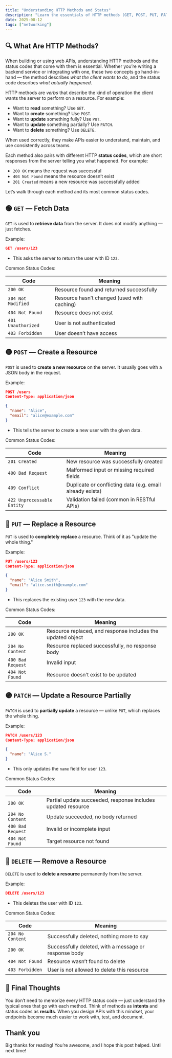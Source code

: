 ```yaml
---
title: "Understanding HTTP Methods and Status"
description: "Learn the essentials of HTTP methods (GET, POST, PUT, PATCH, DELETE) and common status codes to build clear, effective APIs."
date: 2025-08-12
tags: ["networking"]
---
```


## 🔍 What Are HTTP Methods?

When building or using web APIs, understanding HTTP methods and the status codes that come with them is essential. Whether you’re writing a backend service or integrating with one, these two concepts go hand-in-hand — the method describes *what the client wants to do*, and the status code describes *what actually happened*.

HTTP methods are *verbs* that describe the kind of operation the client wants the server to perform on a resource. For example:

- Want to **read** something? Use `GET`.
- Want to **create** something? Use `POST`.
- Want to **update** something fully? Use `PUT`.
- Want to **update** something partially? Use `PATCH`.
- Want to **delete** something? Use `DELETE`.

When used correctly, they make APIs easier to understand, maintain, and use consistently across teams.

Each method also pairs with different HTTP **status codes**, which are short responses from the server telling you what happened. For example:

- `200 OK` means the request was successful
- `404 Not Found` means the resource doesn’t exist
- `201 Created` means a new resource was successfully added

Let’s walk through each method and its most common status codes.

## 🟢 `GET` — Fetch Data

`GET` is used to **retrieve data** from the server. It does not modify anything — just fetches.

Example:

``` json
GET /users/123
```

- This asks the server to return the user with ID `123`.

Common Status Codes:

| Code | Meaning |
|------|---------|
| `200 OK` | Resource found and returned successfully |
| `304 Not Modified` | Resource hasn’t changed (used with caching) |
| `404 Not Found` | Resource does not exist |
| `401 Unauthorized` | User is not authenticated |
| `403 Forbidden` | User doesn’t have access |

## 🟡 `POST` — Create a Resource

`POST` is used to **create a new resource** on the server. It usually goes with a JSON body in the request.

Example:

```json
POST /users
Content-Type: application/json

{
  "name": "Alice",
  "email": "alice@example.com"
}
```

- This tells the server to create a new user with the given data.

Common Status Codes:

| Code | Meaning |
|------|---------|
| `201 Created` | New resource was successfully created |
| `400 Bad Request` | Malformed input or missing required fields |
| `409 Conflict` | Duplicate or conflicting data (e.g. email already exists) |
| `422 Unprocessable Entity` | Validation failed (common in RESTful APIs) |

## 🔵 `PUT` — Replace a Resource

`PUT` is used to **completely replace** a resource. Think of it as "update the whole thing."

Example:

```json
PUT /users/123
Content-Type: application/json

{
  "name": "Alice Smith",
  "email": "alice.smith@example.com"
}
```

- This replaces the existing user `123` with the new data.

Common Status Codes:

| Code | Meaning |
|------|---------|
| `200 OK` | Resource replaced, and response includes the updated object |
| `204 No Content` | Resource replaced successfully, no response body |
| `400 Bad Request` | Invalid input |
| `404 Not Found` | Resource doesn’t exist to be updated |

## 🟣 `PATCH` — Update a Resource Partially

`PATCH` is used to **partially update** a resource — unlike `PUT`, which replaces the whole thing.

Example:

```json
PATCH /users/123
Content-Type: application/json

{
  "name": "Alice S."
}
```

- This only updates the `name` field for user `123`.

Common Status Codes:

| Code | Meaning |
|------|---------|
| `200 OK` | Partial update succeeded, response includes updated resource |
| `204 No Content` | Update succeeded, no body returned |
| `400 Bad Request` | Invalid or incomplete input |
| `404 Not Found` | Target resource not found |

## 🔴 `DELETE` — Remove a Resource

`DELETE` is used to **delete a resource** permanently from the server.

Example:

```json
DELETE /users/123
```

- This deletes the user with ID `123`.

Common Status Codes:

| Code | Meaning |
|------|---------|
| `204 No Content` | Successfully deleted, nothing more to say |
| `200 OK` | Successfully deleted, with a message or response body |
| `404 Not Found` | Resource wasn’t found to delete |
| `403 Forbidden` | User is not allowed to delete this resource |

## 🎯 Final Thoughts

You don’t need to memorize every HTTP status code — just understand the typical ones that go with each method. Think of methods as **intents** and status codes as **results**. When you design APIs with this mindset, your endpoints become much easier to work with, test, and document.

## Thank you

Big thanks for reading! You’re awesome, and I hope this post helped. Until next time!
